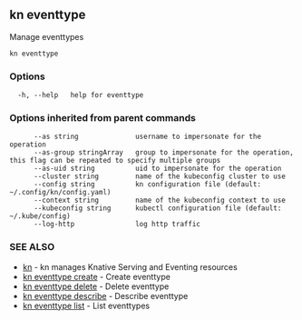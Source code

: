 ## kn eventtype

Manage eventtypes

```
kn eventtype
```

### Options

```
  -h, --help   help for eventtype
```

### Options inherited from parent commands

```
      --as string              username to impersonate for the operation
      --as-group stringArray   group to impersonate for the operation, this flag can be repeated to specify multiple groups
      --as-uid string          uid to impersonate for the operation
      --cluster string         name of the kubeconfig cluster to use
      --config string          kn configuration file (default: ~/.config/kn/config.yaml)
      --context string         name of the kubeconfig context to use
      --kubeconfig string      kubectl configuration file (default: ~/.kube/config)
      --log-http               log http traffic
```

### SEE ALSO

* [kn](kn.md)	 - kn manages Knative Serving and Eventing resources
* [kn eventtype create](kn_eventtype_create.md)	 - Create eventtype
* [kn eventtype delete](kn_eventtype_delete.md)	 - Delete eventtype
* [kn eventtype describe](kn_eventtype_describe.md)	 - Describe eventtype
* [kn eventtype list](kn_eventtype_list.md)	 - List eventtypes

